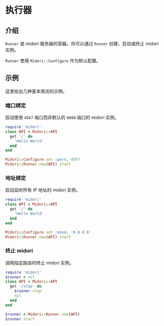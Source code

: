 # 执行器

## 介绍

`Runner` 是 midori 服务器的容器。你可以通过 `Runner` 创建、启动或终止 midori 实例。 

`Runner` 使用 `Midori::Configure` 作为默认配置。

## 示例

这里给出几种基本用法的示例。

### 端口绑定

启动使用 `4567` 端口而非默认的 `8080` 端口的 midori 实例。

```ruby
require 'midori'
class API < Midori::API
  get '/' do
    'Hello World'
  end
end

Midori::Configure.set :port, 4567
Midori::Runner.new(API).start
```

### 地址绑定

启动监听所有 IP 地址的 midori 实例。

```ruby
require 'midori'
class API < Midori::API
  get '/' do
    'Hello World'
  end
end

Midori::Configure.set :bind, '0.0.0.0'
Midori::Runner.new(API).start
```

### 终止 midori

调用指定路由时终止 midori 实例。

```ruby
require 'midori'
$runner = nil
class API < Midori::API
  get '/stop' do
    $runner.stop
    nil
  end
end

$runner = Midori::Runner.new(API)
$runner.start
```
